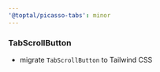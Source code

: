 ```yaml
---
'@toptal/picasso-tabs': minor
---
```


### TabScrollButton

- migrate `TabScrollButton` to Tailwind CSS
